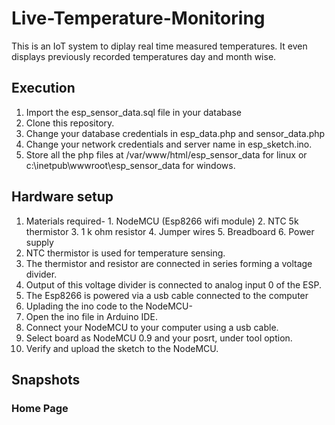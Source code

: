 # Live-Temperature-Monitoring
This is an IoT system to diplay real time measured temperatures. It even displays previously recorded temperatures day and month wise. 

## Execution
1. Import the esp_sensor_data.sql file in your database
2. Clone this repository.
3. Change your database credentials in esp_data.php and sensor_data.php
4. Change your network credentials and server name in esp_sketch.ino.
5. Store all the php files at /var/www/html/esp_sensor_data for linux or c:\inetpub\wwwroot\esp_sensor_data for windows.

## Hardware setup
1. Materials required-
              1. NodeMCU (Esp8266 wifi module)
              2. NTC 5k thermistor 
              3. 1 k ohm resistor
              4. Jumper wires
              5. Breadboard
              6. Power supply 
2. NTC thermistor is used for temperature sensing.
3. The thermistor and resistor are connected in series forming a voltage divider.
4. Output of this voltage divider is connected to analog input 0 of the ESP.
5. The Esp8266 is powered via a usb cable connected to the computer
6. Uplading the ino code to the NodeMCU-
  1. Open the ino file in Arduino IDE.
  2. Connect your NodeMCU to your computer using a usb cable.
  3. Select board as NodeMCU 0.9 and your posrt, under tool option.
  4. Verify and upload the sketch to the NodeMCU.

## Snapshots
### Home Page 
<kbd><img src=""/></kbd>
